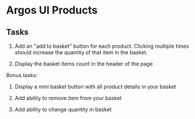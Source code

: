 # Argos UI Products

## Tasks

1) Add an "add to basket" button for each product. Clicking multiple times should increase the quantity of that item in the basket.

2) Display the basket items count in the header of the page

Bonus tasks:

1) Display a mini basket button with all product details in your basket

2) Add ability to remove item from your basket

3) Add ability to change quantity in basket
